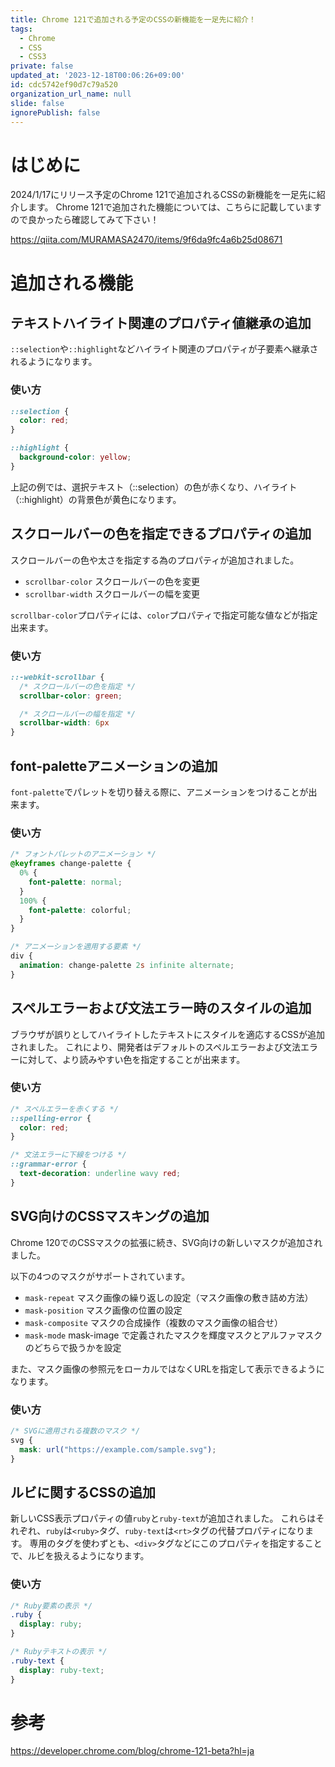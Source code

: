 ```yaml
---
title: Chrome 121で追加される予定のCSSの新機能を一足先に紹介！
tags:
  - Chrome
  - CSS
  - CSS3
private: false
updated_at: '2023-12-18T00:06:26+09:00'
id: cdc5742ef90d7c79a520
organization_url_name: null
slide: false
ignorePublish: false
---
```


# はじめに

2024/1/17にリリース予定のChrome 121で追加されるCSSの新機能を一足先に紹介します。
Chrome 121で追加された機能については、こちらに記載していますので良かったら確認してみて下さい！

https://qiita.com/MURAMASA2470/items/9f6da9fc4a6b25d08671

# 追加される機能

## テキストハイライト関連のプロパティ値継承の追加

`::selection`や`::highlight`などハイライト関連のプロパティが子要素へ継承されるようになります。

### 使い方

```css
::selection {
  color: red;
}

::highlight {
  background-color: yellow;
}

```

上記の例では、選択テキスト（::selection）の色が赤くなり、ハイライト（::highlight）の背景色が黄色になります。


## スクロールバーの色を指定できるプロパティの追加

スクロールバーの色や太さを指定する為のプロパティが追加されました。
- `scrollbar-color` スクロールバーの色を変更
- `scrollbar-width` スクロールバーの幅を変更

`scrollbar-color`プロパティには、`color`プロパティで指定可能な値などが指定出来ます。

### 使い方

```css
::-webkit-scrollbar {
  /* スクロールバーの色を指定 */
  scrollbar-color: green;

  /* スクロールバーの幅を指定 */
  scrollbar-width: 6px
}
```


## font-paletteアニメーションの追加

`font-palette`でパレットを切り替える際に、アニメーションをつけることが出来ます。

### 使い方

```scss
/* フォントパレットのアニメーション */
@keyframes change-palette {
  0% {
    font-palette: normal;
  }
  100% {
    font-palette: colorful;
  }
}

/* アニメーションを適用する要素 */
div {
  animation: change-palette 2s infinite alternate;
}

```

## スペルエラーおよび文法エラー時のスタイルの追加

ブラウザが誤りとしてハイライトしたテキストにスタイルを適応するCSSが追加されました。
これにより、開発者はデフォルトのスペルエラーおよび文法エラーに対して、より読みやすい色を指定することが出来ます。

### 使い方

```css
/* スペルエラーを赤くする */
::spelling-error {
  color: red;
}

/* 文法エラーに下線をつける */
::grammar-error {
  text-decoration: underline wavy red;
}
```


## SVG向けのCSSマスキングの追加

Chrome 120でのCSSマスクの拡張に続き、SVG向けの新しいマスクが追加されました。

以下の4つのマスクがサポートされています。
- `mask-repeat` マスク画像の繰り返しの設定（マスク画像の敷き詰め方法）
- `mask-position` マスク画像の位置の設定
- `mask-composite` マスクの合成操作（複数のマスク画像の組合せ）
- `mask-mode` mask-image で定義されたマスクを輝度マスクとアルファマスクのどちらで扱うかを設定

また、マスク画像の参照元をローカルではなくURLを指定して表示できるようになります。

### 使い方

```css
/* SVGに適用される複数のマスク */
svg {
  mask: url("https://example.com/sample.svg");
}
```


## ルビに関するCSSの追加

新しいCSS表示プロパティの値`ruby`と`ruby-text`が追加されました。
これらはそれぞれ、`ruby`は`<ruby>`タグ、`ruby-text`は`<rt>`タグの代替プロパティになります。
専用のタグを使わずとも、`<div>`タグなどにこのプロパティを指定することで、ルビを扱えるようになります。

### 使い方

```css
/* Ruby要素の表示 */
.ruby {
  display: ruby;
}

/* Rubyテキストの表示 */
.ruby-text {
  display: ruby-text;
}
```


# 参考

https://developer.chrome.com/blog/chrome-121-beta?hl=ja